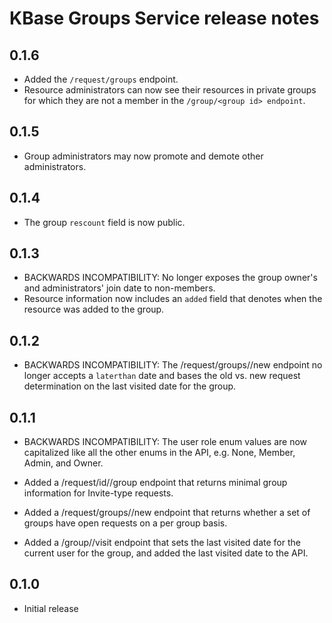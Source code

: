 # KBase Groups Service release notes

## 0.1.6

* Added the `/request/groups` endpoint.
* Resource administrators can now see their resources in private groups
  for which they are not a member in the `/group/<group id> endpoint`.

## 0.1.5

* Group administrators may now promote and demote other administrators.

## 0.1.4

* The group `rescount` field is now public.

## 0.1.3

* BACKWARDS INCOMPATIBILITY: No longer exposes the group owner's and administrators' join date
  to non-members.
* Resource information now includes an `added` field that denotes when the resource was added to
  the group.

## 0.1.2

* BACKWARDS INCOMPATIBILITY: The /request/groups/<ids>/new endpoint no longer accepts a
  `laterthan` date and bases the old vs. new request determination on the last visited date
  for the group.

## 0.1.1

* BACKWARDS INCOMPATIBILITY: The user role enum values are now capitalized like all the other
  enums in the API, e.g. None, Member, Admin, and Owner.

* Added a /request/id/<id>/group endpoint that returns minimal group information for Invite-type
  requests.
* Added a /request/groups/<csv ids>/new endpoint that returns whether a set of groups have
  open requests on a per group basis.
* Added a /group/<id>/visit endpoint that sets the last visited date for the current user for the
  group, and added the last visited date to the API.

## 0.1.0

* Initial release